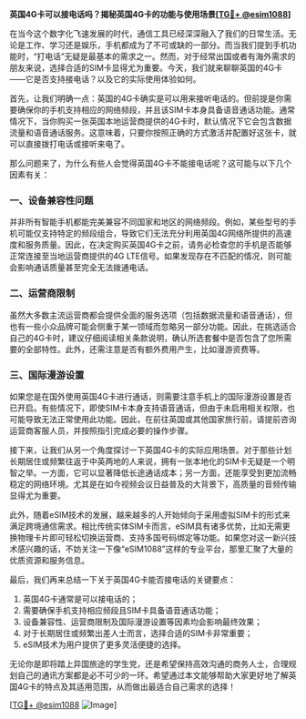 **英国4G卡可以接电话吗？揭秘英国4G卡的功能与使用场景[[TG💪+ @esim1088](https://t.me/s/esim1088)]**

在当今这个数字化飞速发展的时代，通信工具已经深深融入了我们的日常生活。无论是工作、学习还是娱乐，手机都成为了不可或缺的一部分。而当我们提到手机功能时，“打电话”无疑是最基本的需求之一。然而，对于经常出国或者有海外需求的朋友来说，选择合适的SIM卡显得尤为重要。今天，我们就来聊聊英国的4G卡——它是否支持接电话？以及它的实际使用体验如何。

首先，让我们明确一点：英国的4G卡确实是可以用来接听电话的。但前提是你需要确保你的手机支持相应的网络频段，并且该SIM卡本身具备语音通话功能。通常情况下，当你购买一张英国本地运营商提供的4G卡时，默认情况下它会包含数据流量和语音通话服务。这意味着，只要你按照正确的方式激活并配置好这张卡，就可以直接拨打电话或接听来电了。

那么问题来了，为什么有些人会觉得英国4G卡不能接电话呢？这可能与以下几个因素有关：

### 一、设备兼容性问题

并非所有智能手机都能完美兼容不同国家和地区的网络频段。例如，某些型号的手机可能仅支持特定的频段组合，导致它们无法充分利用英国4G网络所提供的高速度和服务质量。因此，在决定购买英国4G卡之前，请务必检查您的手机是否能够正常连接至当地运营商提供的4G LTE信号。如果发现存在不匹配的情况，则可能会影响通话质量甚至完全无法拨通电话。

### 二、运营商限制

虽然大多数主流运营商都会提供全面的服务选项（包括数据流量和语音通话），但也有一些小众品牌可能会侧重于某一领域而忽略另一部分功能。因此，在挑选适合自己的4G卡时，建议仔细阅读相关条款说明，确认所选套餐中是否包含了您所需要的全部特性。此外，还需注意是否有额外费用产生，比如漫游资费等。

### 三、国际漫游设置

如果您是在国外使用英国4G卡进行通话，则需要注意手机上的国际漫游设置是否已开启。有些情况下，即使SIM卡本身支持语音通话，但由于未启用相关权限，也可能导致无法正常使用此功能。因此，在前往英国或其他国家旅行前，请提前咨询运营商客服人员，并按照指引完成必要的操作步骤。

接下来，让我们从另一个角度探讨一下英国4G卡的实际应用场景。对于那些计划长期居住或频繁往返于中英两地的人来说，拥有一张本地化的SIM卡无疑是一个明智之举。一方面，它可以显著降低长途通话成本；另一方面，还能享受到更加流畅稳定的网络环境。尤其是在如今视频会议日益普及的大背景下，高质量的音频传输显得尤为重要。

此外，随着eSIM技术的发展，越来越多的人开始倾向于采用虚拟SIM卡的形式来满足跨境通信需求。相比传统实体SIM卡而言，eSIM具有诸多优势，比如无需更换物理卡片即可轻松切换运营商、支持多国号码绑定等功能。如果您对这一新兴技术感兴趣的话，不妨关注一下像“eSIM1088”这样的专业平台，那里汇聚了大量的优质资源和服务信息。

最后，我们再来总结一下关于英国4G卡能否接电话的关键要点：

1. 英国4G卡通常是可以接电话的；
2. 需要确保手机支持相应频段且SIM卡具备语音通话功能；
3. 设备兼容性、运营商限制及国际漫游设置等因素均会影响最终效果；
4. 对于长期居住或频繁出差人士而言，选择合适的SIM卡非常重要；
5. eSIM技术为用户提供了更多灵活便捷的选择。

无论你是即将踏上异国旅途的学生党，还是希望保持高效沟通的商务人士，合理规划自己的通讯方案都是必不可少的一环。希望通过本文能够帮助大家更好地了解英国4G卡的特点及其适用范围，从而做出最适合自己需求的选择！

[[TG💪+ @esim1088](https://t.me/s/esim1088) ![Image](https://i.postimg.cc/4NQfJmqS/Snipaste-2025-05-13-00-14-12.png)]